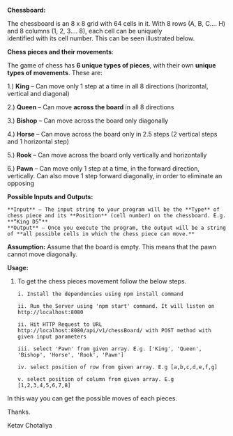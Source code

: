 **Chessboard:**

The	chessboard	is	an	8	x 8	grid with	64	cells in	it.
With	8	rows	(A,	B,	C….	H)	and	8	columns	(1,	2,	3….	8),	each	cell	can	be	uniquely	
identified	with	its	cell number.	This	can	be	seen	illustrated	below.
 

**Chess pieces and their movements**:

The game of chess has **6 unique types of pieces**, with their own **unique types of movements**. These are: 

1.)  **King** – Can move only 1 step at a time in all 8 directions (horizontal, vertical and diagonal)

2.)  **Queen** – Can move **across the board** in all 8 directions

3.)  **Bishop** – Can move across the board only diagonally

4.)  **Horse** – Can move across the board only in 2.5 steps (2 vertical steps and 1 horizontal step)

5.)  **Rook** – Can move across the board only vertically and horizontally 

6.)  **Pawn** – Can move only 1 step at a time, in the forward direction, vertically. Can also move 1 step forward diagonally, in order to eliminate an opposing

**Possible Inputs and Outputs:**

    **Input** – The input string to your program will be the **Type** of chess piece and its **Position** (cell number) on the chessboard. E.g. **“King D5”**
    **Output** – Once you execute the program, the output will be a string of **all possible cells in which the chess piece can move.**
    
**Assumption:**
    Assume that the board is empty. This means that the pawn cannot move diagonally.
    
**Usage:** 

1. To get the chess pieces movement follow the below steps.

    `i. Install the dependencies using npm install command`
    
    `ii. Run the Server using 'npm start' command. It will listen on http://localhost:8080`
    
    `ii. Hit HTTP Request to URL http://localhost:8080/api/v1/chessBoard/ with POST method with given input parameters`  
    
    `iii. select 'Pawn' from given array. E.g. ['King', 'Queen', 'Bishop', 'Horse', 'Rook', 'Pawn']`
    
    `iv. select position of row from given array. E.g [a,b,c,d,e,f,g]`
    
    `v. select position of column from given array. E.g [1,2,3,4,5,6,7,8]`
    

In this way you can get the possible moves of each pieces.

Thanks.

Ketav Chotaliya
